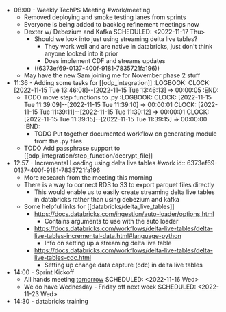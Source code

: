 - 08:00 - Weekly TechPS Meeting #work/meeting
	- Removed deploying and smoke testing lanes from sprints
	- Everyone is being added to backlog refinement meetings now
	- Dexter w/ Debezium and Kafka
	  SCHEDULED: <2022-11-17 Thu>
		- Should we look into just using streaming delta live tables?
			- They work well and are native in databricks, just don't think anyone looked into it prior
			- Does implement CDF and streams updates
		- ((6373ef69-0137-400f-9181-7835721fa196))
	- May have the new Sam joining me for November phase 2 stuff
- 11:36 - Adding some tasks for [[odp_integration]]
  :LOGBOOK:
  CLOCK: [2022-11-15 Tue 13:46:08]--[2022-11-15 Tue 13:46:13] =>  00:00:05
  :END:
	- TODO move step functions to .py
	  :LOGBOOK:
	  CLOCK: [2022-11-15 Tue 11:39:09]--[2022-11-15 Tue 11:39:10] =>  00:00:01
	  CLOCK: [2022-11-15 Tue 11:39:11]--[2022-11-15 Tue 11:39:12] =>  00:00:01
	  CLOCK: [2022-11-15 Tue 11:39:15]--[2022-11-15 Tue 11:39:15] =>  00:00:00
	  :END:
		- TODO Put together documented workflow on generating module from the .py files
	- TODO Add passphrase support to [[odp_integration/step_function/decrypt_file]]
- 12:57 - Incremental Loading using delta live tables #work
  id:: 6373ef69-0137-400f-9181-7835721fa196
	- More research from the meeting this morning
	- There is a way to connect RDS to S3 to export parquet files directly
		- This would enable us to easily create streaming delta live tables in databricks rather than using debezium and kafka
	- Some helpful links for [[databricks/delta_live_tables]]
		- https://docs.databricks.com/ingestion/auto-loader/options.html
			- Contains arguments to use with the auto loader
		- https://docs.databricks.com/workflows/delta-live-tables/delta-live-tables-incremental-data.html#language-python
			- Info on setting up a streaming delta live table
		- https://docs.databricks.com/workflows/delta-live-tables/delta-live-tables-cdc.html
			- Setting up change data capture (cdc) in delta live tables
- 14:00 - Sprint Kickoff
	- All hands meeting [tomorrow]([[20221116]])
	  SCHEDULED: <2022-11-16 Wed>
	- We do have Wednesday - Friday off next week
	  SCHEDULED: <2022-11-23 Wed>
- 14:30 - databricks training